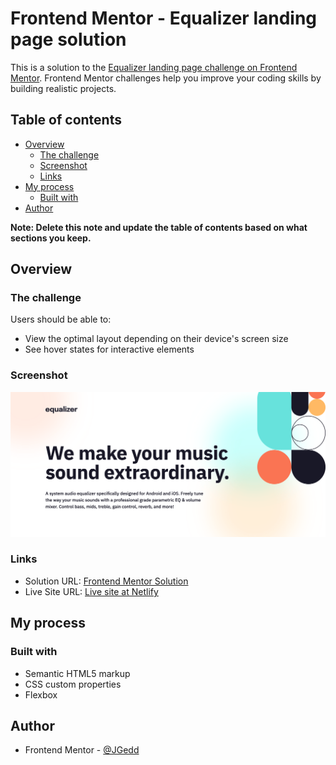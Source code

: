# Frontend Mentor - Equalizer landing page solution

This is a solution to the [Equalizer landing page challenge on Frontend Mentor](https://www.frontendmentor.io/challenges/equalizer-landing-page-7VJ4gp3DE). Frontend Mentor challenges help you improve your coding skills by building realistic projects.

## Table of contents

- [Overview](#overview)
  - [The challenge](#the-challenge)
  - [Screenshot](#screenshot)
  - [Links](#links)
- [My process](#my-process)
  - [Built with](#built-with)
- [Author](#author)

**Note: Delete this note and update the table of contents based on what sections you keep.**

## Overview

### The challenge

Users should be able to:

- View the optimal layout depending on their device's screen size
- See hover states for interactive elements

### Screenshot

![Desktop Screenshot](./screenshots/desktop_screenshot.png)

### Links

- Solution URL: [Frontend Mentor Solution](https://www.frontendmentor.io/solutions/equalizer-landing-page-JREGkK2tpu)
- Live Site URL: [Live site at Netlify](https://fancy-lily-0638c7.netlify.app/)

## My process

### Built with

- Semantic HTML5 markup
- CSS custom properties
- Flexbox

## Author

- Frontend Mentor - [@JGedd](https://www.frontendmentor.io/profile/JGedd)
